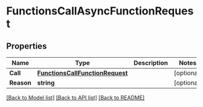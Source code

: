 # FunctionsCallAsyncFunctionRequest

## Properties

Name | Type | Description | Notes
------------ | ------------- | ------------- | -------------
**Call** | [**FunctionsCallFunctionRequest**](functionsCallFunctionRequest.md) |  | [optional] 
**Reason** | **string** |  | [optional] 

[[Back to Model list]](../README.md#documentation-for-models) [[Back to API list]](../README.md#documentation-for-api-endpoints) [[Back to README]](../README.md)


